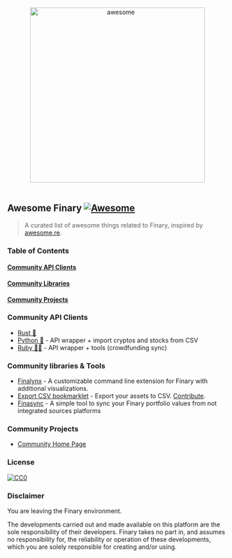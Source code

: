 <p align="center">
  <br>
  <img width="400" src="https://finary.com/img/logo-new.svg" alt="awesome">
  <br>
  <br>
</p>

## Awesome Finary [![Awesome](https://cdn.rawgit.com/sindresorhus/awesome/d7305f38d29fed78fa85652e3a63e154dd8e8829/media/badge.svg)](https://github.com/sindresorhus/awesome)

> A curated list of awesome things related to Finary, inspired by [awesome.re](http://awesome.re).

### Table of Contents

#### [Community API Clients](#community-api-clients)
#### [Community Libraries](#community-libraries--tools)
#### [Community Projects](#community-projects)

### Community API Clients

 - [Rust 🦀](https://github.com/yovanoc/finary)
 - [Python 🐍](https://github.com/lasconic/finary_uapi) - API wrapper + import cryptos and stocks from CSV
 - [Ruby 💎🔴](https://github.com/abrisse/finary) - API wrapper + tools (crowdfunding sync)

### Community libraries & Tools

  - [Finalynx](https://github.com/MadeInPierre/finalynx) - A customizable command line extension for Finary with additional visualizations.
  - [Export CSV bookmarklet](https://lasconic.github.io/finary_bookmarklet_export_csv/) - Export your assets to CSV. [Contribute](https://github.com/lasconic/finary_bookmarklet_export_csv/).
  - [Finasync](https://github.com/nmathey/finasync) - A simple tool to sync your Finary portfolio values from not integrated sources platforms

### Community Projects

- [Community Home Page](https://community.finary.com/)

### License

[![CC0](https://i.creativecommons.org/p/zero/1.0/88x31.png)](https://creativecommons.org/publicdomain/zero/1.0/)

### Disclaimer

You are leaving the Finary environment.   

The developments carried out and made available on this platform are the sole responsibility of their developers. Finary takes no part in, and assumes no responsibility for, the reliability or operation of these developments, which you are solely responsible for creating and/or using.
